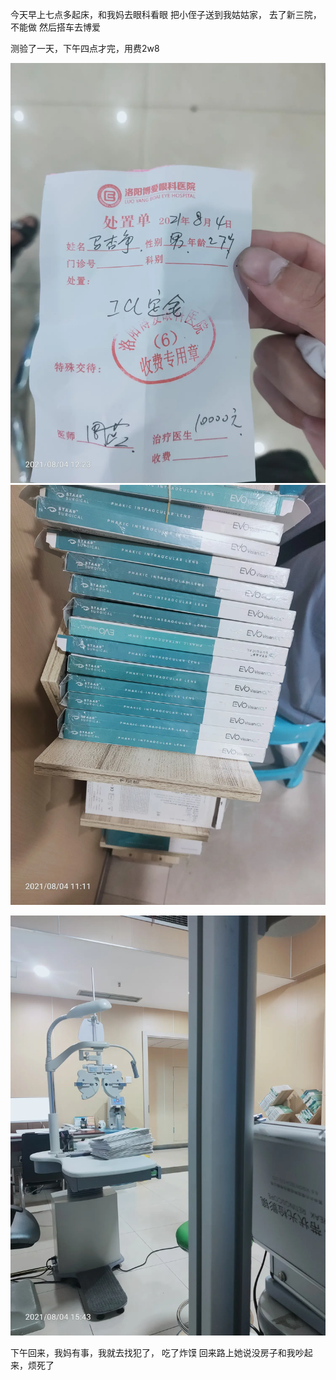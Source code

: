 今天早上七点多起床，和我妈去眼科看眼
把小侄子送到我姑姑家，
去了新三院，不能做
然后搭车去博爱

测验了一天，下午四点才完，用费2w8

![](../img/6904315-13ca615731178792.jpg)
![](../img/6904315-6ba1656081d8e774.jpg)

![](../img/6904315-c3cb79b44cd5aae8.jpg)


下午回来，我妈有事，我就去找犯了，
吃了炸馍
回来路上她说没房子和我吵起来，烦死了
